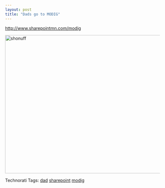 ```yaml
---
layout: post
title: "Dads go to MODIG"
---
```


<p><a href="http://www.sharepointmn.com/modig">http://www.sharepointmn.com/modig</a></p>
  
<p><a href="http://www.kindohm.com/localimages/posts/DadsgotoMODIG_8D0B/shonuff.jpg"><img style="border-right: 0px; border-top: 0px; border-left: 0px; border-bottom: 0px" height="452" alt="shonuff" src="http://www.kindohm.com/localimages/posts/DadsgotoMODIG_8D0B/shonuff_thumb.jpg" width="644" border="0" /></a> </p>
  
<div class="tags" id="scid:0767317B-992E-4b12-91E0-4F059A8CECA8:42aee585-a9cf-4690-a70f-e92b1e903750">Technorati Tags: <a target="_blank" href="http://technorati.com/tags/dad" rel="tag">dad</a> <a target="_blank" href="http://technorati.com/tags/sharepoint" rel="tag">sharepoint</a> <a target="_blank" href="http://technorati.com/tags/modig" rel="tag">modig</a></div> 
